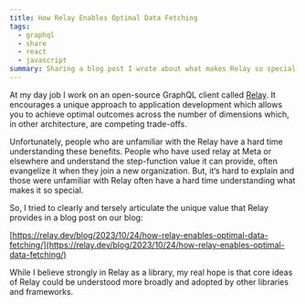 ```yaml
---
title: How Relay Enables Optimal Data Fetching
tags:
  - graphql
  - share
  - react
  - javascript
summary: Sharing a blog post I wrote about what makes Relay so special
---
```

At my day job I work on an open-source GraphQL client called [Relay](https://relay.dev/). It encourages a unique approach to application development which allows you to achieve optimal outcomes across the number of dimensions which, in other architecture, are competing trade-offs.


Unfortunately, people who are unfamiliar with the Relay have a hard time understanding these benefits. People who have used relay at Meta or elsewhere and understand the step-function value it can provide, often evangelize it when they join a new organization. But, it‘s hard to explain and those were unfamiliar with Relay often have a hard time understanding what makes it so special.


So, I tried to clearly and tersely articulate the unique value that Relay provides in a blog post on our blog:


[https://relay.dev/blog/2023/10/24/how-relay-enables-optimal-data-fetching/](https://relay.dev/blog/2023/10/24/how-relay-enables-optimal-data-fetching/)


While I believe strongly in Relay as a library, my real hope is that core ideas of Relay could be understood more broadly and adopted by other libraries and frameworks.

